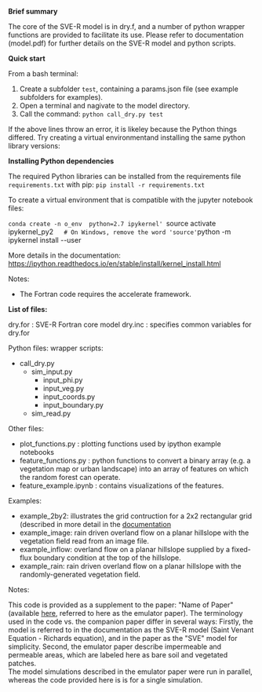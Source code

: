 __Brief summary__

The core of the SVE-R model is in dry.f, and a number of python wrapper functions are provided to facilitate its use.  Please refer to documentation (model.pdf) for further details on the SVE-R model and python scripts.

__Quick start__

From a bash terminal: 

1. Create a subfolder `test`, containing a params.json file (see example subfolders for examples).  
2. Open a terminal and nagivate to the model directory.
3. Call the command: `python call_dry.py test`

If the above lines throw an error, it is likeley because the Python things differed. Try creating a virtual environmentand installing the same python library versions:

__Installing Python dependencies__

The required Python libraries can be installed from the requirements file `requirements.txt` with pip:
`pip install -r requirements.txt`

To create a virtual environment that is compatible with the jupyter notebook files:

`conda create -n o_env  python=2.7 ipykernel'
`source activate ipykernel_py2`    # On Windows, remove the word 'source'
`python -m ipykernel install --user

More details in the documentation:  https://ipython.readthedocs.io/en/stable/install/kernel_install.html


Notes:
- The Fortran code requires the accelerate framework.



__List of files:__

dry.for  : SVE-R Fortran core model
dry.inc  : specifies common variables for dry.for


Python files:
wrapper scripts:
* call\_dry.py
   * sim\_input.py
      * input\_phi.py
      * input\_veg.py
      * input\_coords.py
      * input\_boundary.py
   * sim\_read.py


Other files:
- plot\_functions.py  : plotting functions used by ipython example notebooks
- feature\_functions.py : python functions to convert a binary array (e.g. a vegetation map or urban landscape) into an array of features on which the random forest can operate.
- feature\_example.ipynb : contains visualizations of the features.

Examples: 
* example\_2by2:  illustrates the grid contruction for a 2x2 rectangular grid (described in more detail in the 
 [documentation](https://github.com/octavia-crompton/SVE-R/blob/master/doc/model.pdf "Title")
* example\_image: rain driven overland flow on a planar hillslope with the vegetation field read from an image file.
* example\_inflow: overland flow on a planar hillslope supplied by a fixed-flux boundary condition at the top of the hillslope.   
* example\_rain:  rain driven overland flow on a planar hillslope with the randomly-generated vegetation field.

Notes:
 
This code is provided as a supplement to the paper: "Name of Paper" (available 
 [here](http://example.com "Title"), referred to here as the emulator paper).
 The terminology used in the code vs. the companion paper differ in several ways:
Firstly, the model is referred to in the documentation as the SVE-R model (Saint Venant Equation - Richards equation), and in the paper as the "SVE" model for simplicity. 
Second, the emulator paper describe impermeable and permeable areas, which are labeled here as bare soil and vegetated patches.  
The model simulations described in the emulator paper were run in parallel, whereas the code provided here is is for a single simulation.

